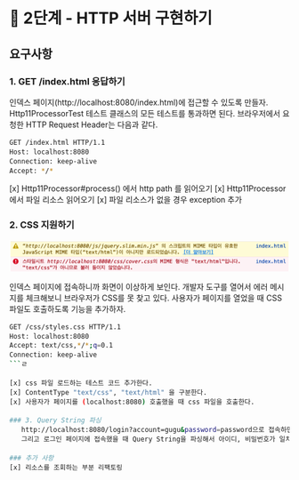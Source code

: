 # 🚀 2단계 - HTTP 서버 구현하기

## 요구사항 
### 1. GET /index.html 응답하기
   인덱스 페이지(http://localhost:8080/index.html)에 접근할 수 있도록 만들자.
   Http11ProcessorTest 테스트 클래스의 모든 테스트를 통과하면 된다.
   브라우저에서 요청한 HTTP Request Header는 다음과 같다.

```bash
GET /index.html HTTP/1.1
Host: localhost:8080
Connection: keep-alive
Accept: */*
```

[x] Http11Processor#process() 에서 http path 를 읽어오기 
[x] Http11Processor 에서 파일 리소스 읽어오기
[x] 파일 리소스가 없을 경우 exception 추가

### 2. CSS 지원하기
![img.png](img.png)

인덱스 페이지에 접속하니까 화면이 이상하게 보인다.
개발자 도구를 열어서 에러 메시지를 체크해보니 브라우저가 CSS를 못 찾고 있다.
사용자가 페이지를 열었을 때 CSS 파일도 호출하도록 기능을 추가하자.

```bash
GET /css/styles.css HTTP/1.1
Host: localhost:8080
Accept: text/css,*/*;q=0.1
Connection: keep-alive
```ㄹ

[x] css 파일 로드하는 테스트 코드 추가한다.
[x] ContentType "text/css", "text/html" 을 구분한다.
[x] 사용자가 페이지를 (localhost:8080) 호출했을 때 css 파일을 호출한다.

### 3. Query String 파싱
   http://localhost:8080/login?account=gugu&password=password으로 접속하면 로그인 페이지(login.html)를 보여주도록 만들자.
   그리고 로그인 페이지에 접속했을 때 Query String을 파싱해서 아이디, 비밀번호가 일치하면 콘솔창에 로그로 회원을 조회한 결과가 나오도록 만들자.

### 추가 사항
[x] 리소스를 조회하는 부분 리팩토링


